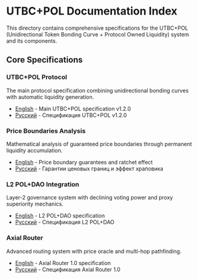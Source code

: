 # UTBC+POL Documentation Index

This directory contains comprehensive specifications for the UTBC+POL (Unidirectional Token Bonding Curve + Protocol Owned Liquidity) system and its components.

## Core Specifications

### UTBC+POL Protocol

The main protocol specification combining unidirectional bonding curves with automatic liquidity generation.

- [English](./utbc+pol-spec.en.md) - Main UTBC+POL specification v1.2.0
- [Русский](./utbc+pol-spec.ru.md) - Спецификация UTBC+POL v1.2.0

### Price Boundaries Analysis

Mathematical analysis of guaranteed price boundaries through permanent liquidity accumulation.

- [English](./price-boundaries.en.md) - Price boundary guarantees and ratchet effect
- [Русский](./price-boundaries.ru.md) - Гарантии ценовых границ и эффект храповика

### L2 POL+DAO Integration

Layer-2 governance system with declining voting power and proxy superiority mechanics.

- [English](./l2-pol+dao.en.md) - L2 POL+DAO specification
- [Русский](./l2-pol+dao.ru.md) - Спецификация L2 POL+DAO

### Axial Router

Advanced routing system with price oracle and multi-hop pathfinding.

- [English](./axial-router.en.md) - Axial Router 1.0 specification
- [Русский](./axial-router.ru.md) - Спецификация Axial Router 1.0
